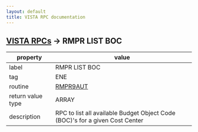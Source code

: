 ```yaml
---
layout: default
title: VISTA RPC documentation
---
```




## [VISTA RPCs](TableOfContent.md) &#8594; RMPR LIST BOC 

 property | value 
--- | --- 
 label | RMPR LIST BOC
 tag | ENE
 routine | [RMPR9AUT](http://code.osehra.org/dox/Routine_RMPR9AUT_source.html)
 return value type | ARRAY
 description | RPC to list all available Budget Object Code (BOC)'s for a given Cost Center